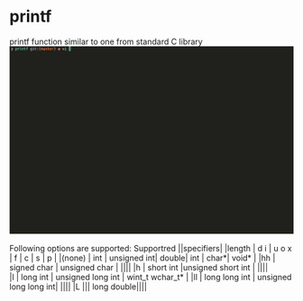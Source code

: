 # printf
printf function similar to one from standard C library
<img src="ft_printf.gif" alt="push-swap-animated" width="600"/>

Following options are supported:
Supportred 
||specifiers|
|length	| d i |	u o x | f  |	c |	s |	p |
|(none)	| int	| unsigned int|	double|	int |	char*|	void* |
|hh	| signed char |	unsigned char	|	||||
|h	| short int	|unsigned short int	|	||||		
|l	| long int	| unsigned long int	|	wint_t	wchar_t*		|
|ll |	long long int |	unsigned long long int|	||||
|L	|||		long double||||				
